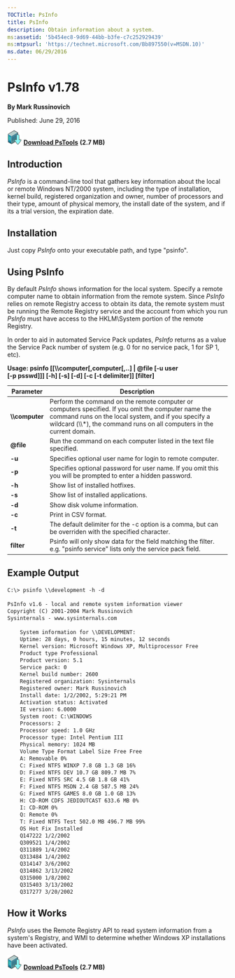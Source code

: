 ```yaml
--- 
TOCTitle: PsInfo
title: PsInfo
description: Obtain information about a system.
ms:assetid: '5b454ec8-9d69-44bb-b3fe-c7c252929439'
ms:mtpsurl: 'https://technet.microsoft.com/Bb897550(v=MSDN.10)'
ms.date: 06/29/2016
---
```


# PsInfo v1.78

**By Mark Russinovich**

Published: June 29, 2016

[![Download](media/shared/Download_sm.png)](https://download.sysinternals.com/files/PSTools.zip) [**Download PsTools**](https://download.sysinternals.com/files/PSTools.zip) **(2.7 MB)**

## Introduction

*PsInfo* is a command-line tool that gathers key information about the
local or remote Windows NT/2000 system, including the type of
installation, kernel build, registered organization and owner, number of
processors and their type, amount of physical memory, the install date
of the system, and if its a trial version, the expiration date.  

## Installation

Just copy *PsInfo* onto your executable path, and type "psinfo".  

## Using PsInfo

By default *PsInfo* shows information for the local system. Specify a
remote computer name to obtain information from the remote system. Since
*PsInfo* relies on remote Registry access to obtain its data, the remote
system must be running the Remote Registry service and the account from
which you run *PsInfo* must have access to the HKLM\\System portion of
the remote Registry.

In order to aid in automated Service Pack updates, *PsInfo* returns as a
value the Service Pack number of system (e.g. 0 for no service pack, 1
for SP 1, etc).

**Usage: psinfo \[\[\\\\computer\[,computer\[,..\] | @file \[-u user  
\[-p psswd\]\]\] \[-h\] \[-s\] \[-d\] \[-c \[-t delimiter\]\]
\[filter\]**

|       Parameter        |                                                                                                               Description                                                                                                               |
|------------------------|-----------------------------------------------------------------------------------------------------------------------------------------------------------------------------------------------------------------------------------------|
|    **\\\\computer**    | Perform the command on the remote computer or computers specified. If you omit the computer name the command runs on the local system, and if you specify a wildcard (\\\\\*), the command runs on all computers in the current domain. |
| <strong>@file</strong> |                                                                                   Run the command on each computer listed in the text file specified.                                                                                   |
|         **-u**         |                                                                                       Specifies optional user name for login to remote computer.                                                                                        |
|         **-p**         |                                                              Specifies optional password for user name. If you omit this you will be prompted to enter a hidden password.                                                               |
|         **-h**         |                                                                                                    Show list of installed hotfixes.                                                                                                     |
|         **-s**         |                                                                                                  Show list of installed applications.                                                                                                   |
|         **-d**         |                                                                                                      Show disk volume information.                                                                                                      |
|         **-c**         |                                                                                                          Print in CSV format.                                                                                                           |
|         **-t**         |                                                                 The default delimiter for the -c option is a comma, but can be overriden with the specified character.                                                                  |
|       **filter**       |                                                         Psinfo will only show data for the field matching the filter. e.g. "psinfo service" lists only the service pack field.                                                          |

## Example Output

```Shell
C:\> psinfo \\development -h -d

PsInfo v1.6 - local and remote system information viewer
Copyright (C) 2001-2004 Mark Russinovich
Sysinternals - www.sysinternals.com

    System information for \\DEVELOPMENT:
    Uptime: 28 days, 0 hours, 15 minutes, 12 seconds
    Kernel version: Microsoft Windows XP, Multiprocessor Free
    Product type Professional
    Product version: 5.1
    Service pack: 0
    Kernel build number: 2600
    Registered organization: Sysinternals
    Registered owner: Mark Russinovich
    Install date: 1/2/2002, 5:29:21 PM
    Activation status: Activated
    IE version: 6.0000
    System root: C:\WINDOWS
    Processors: 2
    Processor speed: 1.0 GHz
    Processor type: Intel Pentium III
    Physical memory: 1024 MB
    Volume Type Format Label Size Free Free
    A: Removable 0%
    C: Fixed NTFS WINXP 7.8 GB 1.3 GB 16%
    D: Fixed NTFS DEV 10.7 GB 809.7 MB 7%
    E: Fixed NTFS SRC 4.5 GB 1.8 GB 41%
    F: Fixed NTFS MSDN 2.4 GB 587.5 MB 24%
    G: Fixed NTFS GAMES 8.0 GB 1.0 GB 13%
    H: CD-ROM CDFS JEDIOUTCAST 633.6 MB 0%
    I: CD-ROM 0%
    Q: Remote 0%
    T: Fixed NTFS Test 502.0 MB 496.7 MB 99%
    OS Hot Fix Installed
    Q147222 1/2/2002
    Q309521 1/4/2002
    Q311889 1/4/2002
    Q313484 1/4/2002
    Q314147 3/6/2002
    Q314862 3/13/2002
    Q315000 1/8/2002
    Q315403 3/13/2002
    Q317277 3/20/2002
```

## How it Works

*PsInfo* uses the Remote Registry API to read system information from a
system's Registry, and WMI to determine whether Windows XP installations
have been activated.

[![Download](media/shared/Download_sm.png)](https://download.sysinternals.com/files/PSTools.zip) [**Download PsTools**](https://download.sysinternals.com/files/PSTools.zip) **(2.7 MB)**
